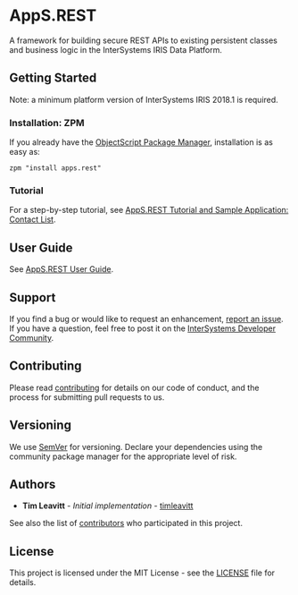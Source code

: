 # AppS.REST
A framework for building secure REST APIs to existing persistent classes and business logic in the InterSystems IRIS Data Platform.

## Getting Started
Note: a minimum platform version of InterSystems IRIS 2018.1 is required.

### Installation: ZPM

If you already have the [ObjectScript Package Manager](https://openexchange.intersystems.com/package/ObjectScript-Package-Manager-2), installation is as easy as:
```
zpm "install apps.rest"
```

### Tutorial
For a step-by-step tutorial, see [AppS.REST Tutorial and Sample Application: Contact List](sample-phonebook.md).

## User Guide
See [AppS.REST User Guide](docs/user-guide.md).

## Support
If you find a bug or would like to request an enhancement, [report an issue](https://github.com/intersystems/apps-rest/issues/new). If you have a question, feel free to post it on the [InterSystems Developer Community](https://community.intersystems.com/).

## Contributing
Please read [contributing](CONTRIBUTING.md) for details on our code of conduct, and the process for submitting pull requests to us.

## Versioning
We use [SemVer](http://semver.org/) for versioning. Declare your dependencies using the community package manager for the appropriate level of risk.

## Authors
* **Tim Leavitt** - *Initial implementation* - [timleavitt](http://github.com/timleavitt)

See also the list of [contributors](contributors) who participated in this project.

## License
This project is licensed under the MIT License - see the [LICENSE](LICENSE) file for details.
